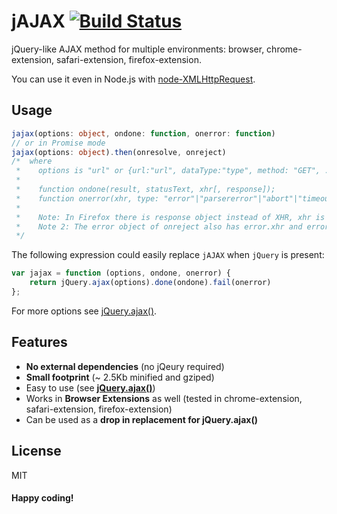 jAJAX [![Build Status](https://travis-ci.com/duzun/jAJAX.svg?branch=master)](https://app.travis-ci.com/duzun/jAJAX)
=====

jQuery-like AJAX method for multiple environments:
browser, chrome-extension, safari-extension, firefox-extension.

You can use it even in Node.js with [node-XMLHttpRequest](https://github.com/driverdan/node-XMLHttpRequest).

## Usage

```ts
jajax(options: object, ondone: function, onerror: function)
// or in Promise mode
jajax(options: object).then(onresolve, onreject)
/*  where
 *    options is "url" or {url:"url", dataType:"type", method: "GET", ...}, similar to jQuery.ajax(options)
 *
 *    function ondone(result, statusText, xhr[, response]);
 *    function onerror(xhr, type: "error"|"parsererror"|"abort"|"timeout"|"xhr", error[, response]);
 * 
 *    Note: In Firefox there is response object instead of XHR, xhr is a plain object substitute 
 *    Note 2: The error object of onreject also has error.xhr and error.response properties.
 */
```

The following expression could easily replace `jAJAX` when `jQuery` is present:

```js
var jajax = function (options, ondone, onerror) {
    return jQuery.ajax(options).done(ondone).fail(onerror)
};
```

For more options see [jQuery.ajax()](https://api.jquery.com/jquery.ajax/).

## Features

- **No external dependencies** (no jQeury required)
- **Small footprint** (~ 2.5Kb minified and gziped)
- Easy to use (see **[jQuery.ajax()](https://api.jquery.com/jquery.ajax/)**)
- Works in **Browser Extensions** as well
  (tested in chrome-extension, safari-extension, firefox-extension)
- Can be used as a **drop in replacement for jQuery.ajax()**


## License

MIT

#### Happy coding!
